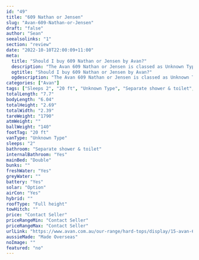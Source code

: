 ```yaml
---
id: "49"
title: "609 Nathan or Jensen"
slug: "Avan-609-Nathan-or-Jensen"
draft: "false"
author: "Sean"
seealsolinks: "1"
section: "review"
date: "2022-10-10T22:00:09+11:00"
meta:
  title: "Should I buy 609 Nathan or Jensen by Avan?"
  description: "The Avan 609 Nathan or Jensen is classed as Unknown Type, and sleeps 2 people. It is Made Overseas and comes in at 20 ft. It generally has Separate shower & toilet."
  ogtitle: "Should I buy 609 Nathan or Jensen by Avan?"
  ogdescription: "The Avan 609 Nathan or Jensen is classed as Unknown Type, and sleeps 2 people. It is Made Overseas and comes in at 20 ft. It generally has Separate shower & toilet."
categories: ["Avan"]
tags: ["Sleeps 2", "20 ft", "Unknown Type", "Separate shower & toilet", "Full height", "Price Unknown", "Made Overseas"]
totalLength: "7.7"
bodyLength: "6.04"
totalHeight: "2.69"
totalWidth: "2.39"
tareWeight: "1790"
atmWeight: ""
ballWeight: "140"
footTag: "20 ft"
vanType: "Unknown Type"
sleeps: "2"
bathroom: "Separate shower & toilet"
internalBathroom: "Yes"
mainBed: "Double"
bunks: ""
freshWater: "Yes"
greyWater: ""
battery: "Yes"
solar: "Option"
airCon: "Yes"
hybrid: ""
roofType: "Full height"
towHitch: ""
price: "Contact Seller"
priceRangeMin: "Contact Seller"
priceRangeMax: "Contact Seller"
urlLink: "https://www.avan.com.au/our-range/hard-tops/display/15-avan-600-series-hardtop"
aussieMade: "Made Overseas"
noImage: ""
featured: "no"
---
```


